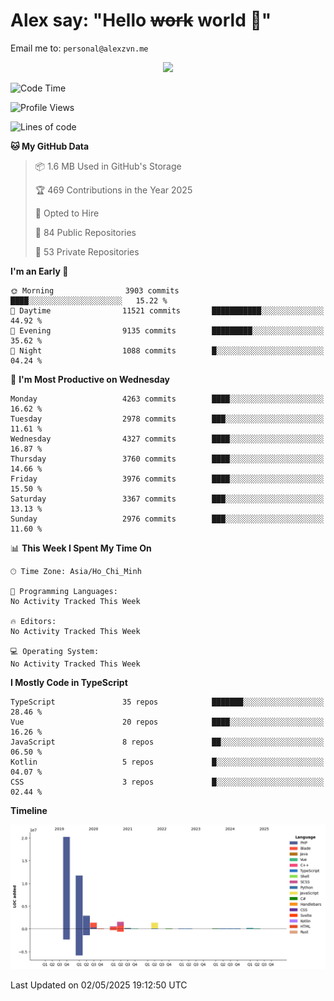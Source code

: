 # Alex say: "Hello ~~work~~ world 🐾"
Email me to: `personal@alexzvn.me`


<p align=center>
  <a href="https://skillicons.dev">
    <img src="https://skillicons.dev/icons?i=ts,js,php,nodejs,bun,vue,nuxt,react,svelte,tauri,laravel,rust,mongodb,docker,electron,redis,rabbitmq,tailwind,git,cloudflare,elysia,mysql,nginx,rollupjs,sentry,ubuntu,yarn,html,css,vite" />
  </a>
</p>

<!--START_SECTION:waka-->
![Code Time](http://img.shields.io/badge/Code%20Time-1%2C066%20hrs%2055%20mins-blue)

![Profile Views](http://img.shields.io/badge/Profile%20Views-0-blue)

![Lines of code](https://img.shields.io/badge/From%20Hello%20World%20I%27ve%20Written-40.8%20million%20lines%20of%20code-blue)

**🐱 My GitHub Data** 

> 📦 1.6 MB Used in GitHub's Storage 
 > 
> 🏆 469 Contributions in the Year 2025
 > 
> 💼 Opted to Hire
 > 
> 📜 84 Public Repositories 
 > 
> 🔑 53 Private Repositories 
 > 
**I'm an Early 🐤** 

```text
🌞 Morning                3903 commits        ████░░░░░░░░░░░░░░░░░░░░░   15.22 % 
🌆 Daytime                11521 commits       ███████████░░░░░░░░░░░░░░   44.92 % 
🌃 Evening                9135 commits        █████████░░░░░░░░░░░░░░░░   35.62 % 
🌙 Night                  1088 commits        █░░░░░░░░░░░░░░░░░░░░░░░░   04.24 % 
```
📅 **I'm Most Productive on Wednesday** 

```text
Monday                   4263 commits        ████░░░░░░░░░░░░░░░░░░░░░   16.62 % 
Tuesday                  2978 commits        ███░░░░░░░░░░░░░░░░░░░░░░   11.61 % 
Wednesday                4327 commits        ████░░░░░░░░░░░░░░░░░░░░░   16.87 % 
Thursday                 3760 commits        ████░░░░░░░░░░░░░░░░░░░░░   14.66 % 
Friday                   3976 commits        ████░░░░░░░░░░░░░░░░░░░░░   15.50 % 
Saturday                 3367 commits        ███░░░░░░░░░░░░░░░░░░░░░░   13.13 % 
Sunday                   2976 commits        ███░░░░░░░░░░░░░░░░░░░░░░   11.60 % 
```


📊 **This Week I Spent My Time On** 

```text
🕑︎ Time Zone: Asia/Ho_Chi_Minh

💬 Programming Languages: 
No Activity Tracked This Week

🔥 Editors: 
No Activity Tracked This Week

💻 Operating System: 
No Activity Tracked This Week
```

**I Mostly Code in TypeScript** 

```text
TypeScript               35 repos            ███████░░░░░░░░░░░░░░░░░░   28.46 % 
Vue                      20 repos            ████░░░░░░░░░░░░░░░░░░░░░   16.26 % 
JavaScript               8 repos             ██░░░░░░░░░░░░░░░░░░░░░░░   06.50 % 
Kotlin                   5 repos             █░░░░░░░░░░░░░░░░░░░░░░░░   04.07 % 
CSS                      3 repos             █░░░░░░░░░░░░░░░░░░░░░░░░   02.44 % 
```



**Timeline**

![Lines of Code chart](https://raw.githubusercontent.com/alexzvn/alexzvn/main/assets/bar_graph.png)


 Last Updated on 02/05/2025 19:12:50 UTC
<!--END_SECTION:waka-->
